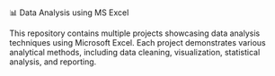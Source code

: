 📊 Data Analysis using MS Excel

This repository contains multiple projects showcasing data analysis techniques using Microsoft Excel. Each project demonstrates various analytical methods, including data cleaning, visualization, statistical analysis, and reporting.
